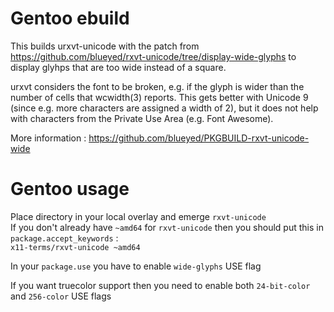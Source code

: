 # Gentoo ebuild

This builds urxvt-unicode with the patch from https://github.com/blueyed/rxvt-unicode/tree/display-wide-glyphs to display glyhps that are too wide instead of a square.

urxvt considers the font to be broken, e.g. if the glyph is wider than the number of cells that wcwidth(3) reports. This gets better with Unicode 9 (since e.g. more characters are assigned a width of 2), but it does not help with characters from the Private Use Area (e.g. Font Awesome).

More information :
https://github.com/blueyed/PKGBUILD-rxvt-unicode-wide

# Gentoo usage

Place directory in your local overlay and emerge `rxvt-unicode`  
If you don't already have `~amd64` for `rxvt-unicode` then you should put this in `package.accept_keywords` :  
`x11-terms/rxvt-unicode ~amd64`

In your `package.use` you have to enable `wide-glyphs` USE flag

If you want truecolor support then you need to enable both `24-bit-color` and `256-color` USE flags
